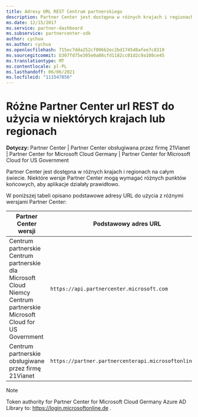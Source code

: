 ```yaml
---
title: Adresy URL REST Centrum partnerskiego
description: Partner Center jest dostępna w różnych krajach i regionach. Dowiedz się, Partner Center punkty końcowe i podstawowe adresy URL REST, których aplikacje powinny używać do prawidłowego działania.
ms.date: 12/15/2017
ms.service: partner-dashboard
ms.subservice: partnercenter-sdk
author: cychua
ms.author: cychua
ms.openlocfilehash: 715ec7dda252cf096b2ec2bd1745d8afee7c8310
ms.sourcegitcommit: b307fd75e305e0a88cfd1182cc01d2c9a108ce45
ms.translationtype: MT
ms.contentlocale: pl-PL
ms.lasthandoff: 06/06/2021
ms.locfileid: "111547856"
---
```

# <a name="different-partner-center-rest-url-end-points-for-use-in-certain-countries-or-regions"></a>Różne Partner Center url REST do użycia w niektórych krajach lub regionach

**Dotyczy:** Partner Center | Partner Center obsługiwana przez firmę 21Vianet | Partner Center for Microsoft Cloud Germany | Partner Center for Microsoft Cloud for US Government

Partner Center jest dostępna w różnych krajach i regionach na całym świecie. Niektóre wersje Partner Center mogą wymagać różnych punktów końcowych, aby aplikacje działały prawidłowo.

W poniższej tabeli opisano podstawowe adresy URL do użycia z różnymi wersjami Partner Center:

| Partner Center wersji  | Podstawowy adres URL  |
|---------|---------|
|Centrum partnerskie</br>Centrum partnerskie dla Microsoft Cloud Niemcy</br>Centrum partnerskie Microsoft Cloud for US Government     | `https://api.partnercenter.microsoft.com`        |
|Centrum partnerskie obsługiwane przez firmę 21Vianet  |  `https://partner.partnercenterapi.microsoftonline.cn`       |

>[!NOTE]
>Token authority for Partner Center for Microsoft Cloud Germany Azure AD Library to: https://login.microsoftonline.de .
